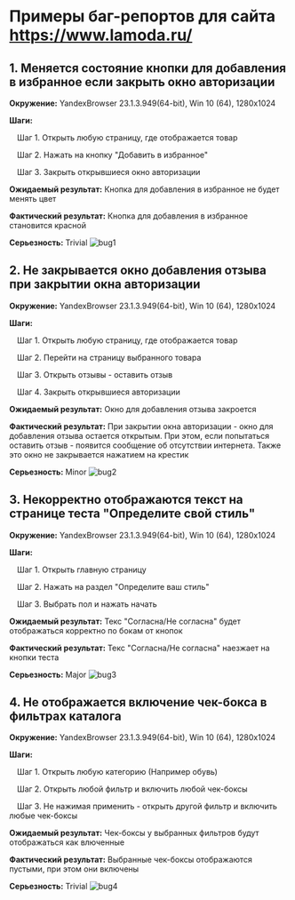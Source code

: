 # Примеры баг-репортов для сайта https://www.lamoda.ru/

## 1. Меняется состояние кнопки для добавления в избранное если закрыть окно авторизации

**Окружение:** YandexBrowser 23.1.3.949(64-bit), Win 10 (64), 1280x1024

**Шаги:**

&emsp;Шаг 1. Открыть любую страницу, где отображается товар

&emsp;Шаг 2. Нажать на кнопку "Добавить в избранное"

&emsp;Шаг 3. Закрыть открывшиеся окно авторизации

**Ожидаемый результат:** Кнопка для добавления в избранное не будет менять цвет

**Фактический результат:** Кнопка для добавления в избранное становится красной

**Серьезность:** Trivial
![bug1](https://github.com/LittleJes/bug-report/blob/main/assets/1.gif)

## 2. Не закрывается окно добавления отзыва при закрытии окна авторизации

**Окружение:** YandexBrowser 23.1.3.949(64-bit), Win 10 (64), 1280x1024

**Шаги:**

&emsp;Шаг 1. Открыть любую страницу, где отображается товар

&emsp;Шаг 2. Перейти на страницу выбранного товара

&emsp;Шаг 3. Открыть отзывы - оставить отзыв

&emsp;Шаг 4. Закрыть открывшиеся авторизации

**Ожидаемый результат:** Окно для добавления отзыва закроется

**Фактический результат:** При закрытии окна авторизации - окно для добавления отзыва остается открытым. При этом, если попытаться оставить отзыв - появится сообщение об отсутствии интернета. Также это окно не закрывается нажатием на крестик

**Серьезность:** Minor
![bug2](https://github.com/LittleJes/bug-report/blob/main/assets/2.gif)

## 3. Некорректно отображаются текст на странице теста "Определите свой стиль"

**Окружение:** YandexBrowser 23.1.3.949(64-bit), Win 10 (64), 1280x1024

**Шаги:**

&emsp;Шаг 1. Открыть главную страницу

&emsp;Шаг 2. Нажать на раздел "Определите ваш стиль"

&emsp;Шаг 3. Выбрать пол и нажать начать

**Ожидаемый результат:** Текс "Согласна/Не согласна" будет отображаться корректно по бокам от кнопок 

**Фактический результат:** Текс "Согласна/Не согласна" наезжает на кнопки теста 

**Серьезность:** Major
![bug3](https://github.com/LittleJes/bug-report/blob/main/assets/3.gif)

## 4. Не отображается включение чек-бокса в фильтрах каталога

**Окружение:** YandexBrowser 23.1.3.949(64-bit), Win 10 (64), 1280x1024

**Шаги:**

&emsp;Шаг 1. Открыть любую категорию (Например обувь)

&emsp;Шаг 2. Открыть любой фильтр и включить любой чек-боксы

&emsp;Шаг 3. Не нажимая применить - открыть другой фильтр и включить любые чек-боксы

**Ожидаемый результат:** Чек-боксы у выбранных фильтров будут отображаться как влюченные

**Фактический результат:** Выбранные чек-боксы отображаются пустыми, при этом они включены 

**Серьезность:** Trivial
![bug4](https://github.com/LittleJes/bug-report/blob/main/assets/4.gif)